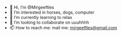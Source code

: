 - 👋 Hi, I’m @Mirgeeftles
- 👀 I’m interested in horses, dogs, computer
- 🌱 I’m currently learning to relax
- 💞️ I’m looking to collaborate on uuuhhhh
- 📫 How to reach me: mail me: mirgeeftles@gmail.com

<!---
Mirgeeftles/Mirgeeftles is a ✨ special ✨ repository because its `README.md` (this file) appears on your GitHub profile.
You can click the Preview link to take a look at your changes.
--->
